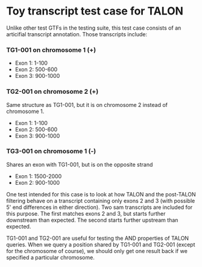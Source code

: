 # Toy transcript test case for TALON
Unlike other test GTFs in the testing suite, this test case consists of an articifial transcript annotation. Those transcripts include:

### TG1-001 on chromosome 1 (+)
* Exon 1: 1-100  
* Exon 2: 500-600  
* Exon 3: 900-1000
### TG2-001 on chromosome 2 (+)
Same structure as TG1-001, but it is on chromosome 2 instead of chromosome 1.
* Exon 1: 1-100
* Exon 2: 500-600
* Exon 3: 900-1000
### TG3-001 on chromosome 1 (-)
Shares an exon with TG1-001, but is on the opposite strand
* Exon 1: 1500-2000
* Exon 2: 900-1000

One test intended for this case is to look at how TALON and the post-TALON filtering behave on a transcript containing only exons 2 and 3 (with possible 5' end differences in either direction). Two sam transcripts are included for this purpose. The first matches exons 2 and 3, but starts further downstream than expected. The second starts further upstream than expected.

TG1-001 and TG2-001 are useful for testing the AND properties of TALON queries. When we query a position shared by TG1-001 and TG2-001 (except for the chromosome of course), we should only get one result back if we specified a particular chromosome.
